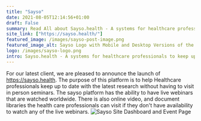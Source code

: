 ```yaml
---
title: "Sayso"
date: 2021-08-05T12:14:56+01:00
draft: False
summary: Read All about Sayso.health - A systems for healthcare professionals to keep up to date with latest research and technology via webinars, videos and documents.
site_link: ["https://sayso.health/"]
featured_image: /images/sayso-post-image.png
featured_image_alt: Sayso Logo with Mobile and Desktop Versions of the site
logo: /images/sayso-logo.png
intro: Sayso.health - A systems for healthcare professionals to keep up to date with latest research and technology via webinars, videos and documents.
---
```

For our latest client, we are pleased to announce the launch of https://sayso.health. 
The purpose of this platform is to help Healthcare professionals keep up to date with the latest research without having to visit in person seminars. The sayso platform has the ability to have live webinars that are watched worldwide.
There is also online video, and document libraries the health care professionals can visit if they don't have availability to watch any of the live webinars.
![Sayso Site Dashboard and Event Page](/images/saysomobiles.png "Sayso Site Dashboard and Event Page")
